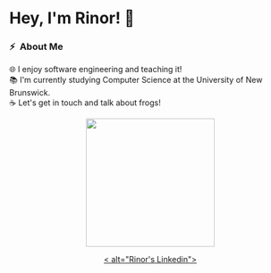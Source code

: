 # Hey, I'm Rinor! 👋

###  ⚡ &nbsp;About Me

🌐 I enjoy software engineering and teaching it!\
📚 I'm currently studying Computer Science at the University of New Brunswick.\
☕ Let's get in touch and talk about frogs!

<p align="center">
<img height="230em" src="https://github-readme-stats.vercel.app/api/top-langs/?username=twilkhoo&theme=tokyonight&hide_border=true"/>
</p>

<p align="center">
<a href="https://www.linkedin.com/in/rinorkomorani/" target="_blank">< alt="Rinor's Linkedin"></a>

<div align="center">
<a href="https://github.com/twilkhoo/" target="_blank">

</a>
</div>
</p>
</div>
